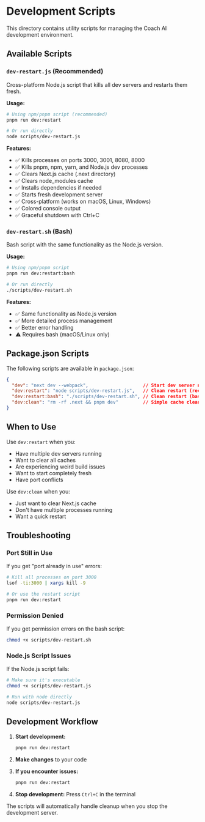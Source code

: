 # Development Scripts

This directory contains utility scripts for managing the Coach AI development environment.

## Available Scripts

### `dev-restart.js` (Recommended)
Cross-platform Node.js script that kills all dev servers and restarts them fresh.

**Usage:**
```bash
# Using npm/pnpm script (recommended)
pnpm run dev:restart

# Or run directly
node scripts/dev-restart.js
```

**Features:**
- ✅ Kills processes on ports 3000, 3001, 8080, 8000
- ✅ Kills pnpm, npm, yarn, and Node.js dev processes
- ✅ Clears Next.js cache (.next directory)
- ✅ Clears node_modules cache
- ✅ Installs dependencies if needed
- ✅ Starts fresh development server
- ✅ Cross-platform (works on macOS, Linux, Windows)
- ✅ Colored console output
- ✅ Graceful shutdown with Ctrl+C

### `dev-restart.sh` (Bash)
Bash script with the same functionality as the Node.js version.

**Usage:**
```bash
# Using npm/pnpm script
pnpm run dev:restart:bash

# Or run directly
./scripts/dev-restart.sh
```

**Features:**
- ✅ Same functionality as Node.js version
- ✅ More detailed process management
- ✅ Better error handling
- ⚠️  Requires bash (macOS/Linux only)

## Package.json Scripts

The following scripts are available in `package.json`:

```json
{
  "dev": "next dev --webpack",                    // Start dev server normally
  "dev:restart": "node scripts/dev-restart.js",   // Clean restart (recommended)
  "dev:restart:bash": "./scripts/dev-restart.sh", // Clean restart (bash)
  "dev:clean": "rm -rf .next && pnpm dev"         // Simple cache clear + restart
}
```

## When to Use

Use `dev:restart` when you:
- Have multiple dev servers running
- Want to clear all caches
- Are experiencing weird build issues
- Want to start completely fresh
- Have port conflicts

Use `dev:clean` when you:
- Just want to clear Next.js cache
- Don't have multiple processes running
- Want a quick restart

## Troubleshooting

### Port Still in Use
If you get "port already in use" errors:
```bash
# Kill all processes on port 3000
lsof -ti:3000 | xargs kill -9

# Or use the restart script
pnpm run dev:restart
```

### Permission Denied
If you get permission errors on the bash script:
```bash
chmod +x scripts/dev-restart.sh
```

### Node.js Script Issues
If the Node.js script fails:
```bash
# Make sure it's executable
chmod +x scripts/dev-restart.js

# Run with node directly
node scripts/dev-restart.js
```

## Development Workflow

1. **Start development:**
   ```bash
   pnpm run dev:restart
   ```

2. **Make changes** to your code

3. **If you encounter issues:**
   ```bash
   pnpm run dev:restart
   ```

4. **Stop development:**
   Press `Ctrl+C` in the terminal

The scripts will automatically handle cleanup when you stop the development server.
